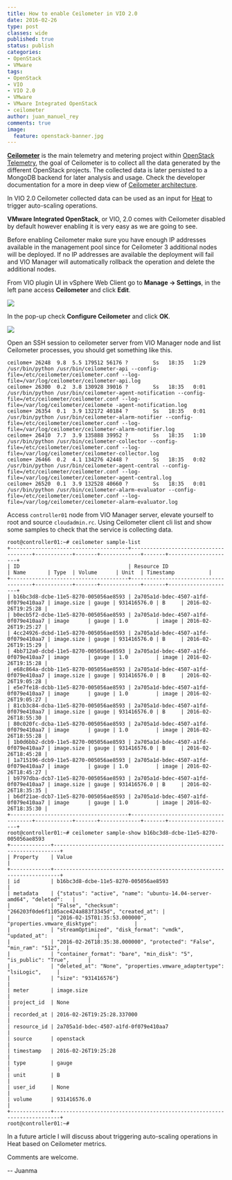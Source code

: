 ```yaml
---
title: How to enable Ceilometer in VIO 2.0
date: 2016-02-26
type: post
classes: wide
published: true
status: publish
categories:
- OpenStack
- VMware
tags:
- OpenStack
- VIO
- VIO 2.0
- VMware
- VMware Integrated OpenStack
- ceilometer
author: juan_manuel_rey
comments: true
image:
  feature: openstack-banner.jpg
---
```


[**Ceilometer**](https://github.com/openstack/ceilometer) is the main telemetry and metering project within [OpenStack Telemetry](https://wiki.openstack.org/wiki/Telemetry), the goal of Ceilometer is to collect all the data generated by the different OpenStack projects. The collected data is later persisted to a MongoDB backend for later analysis and usage. Check the developer documentation for a more in deep view of [Ceilometer architecture](http://docs.openstack.org/developer/ceilometer/architecture.html).

In VIO 2.0 Ceilometer collected data can be used as an input for [Heat](https://wiki.openstack.org/wiki/Heat) to trigger auto-scaling operations.

**VMware Integrated OpenStack**, or VIO, 2.0 comes with Ceilometer disabled by default however enabling it is very easy as we are going to see.

Before enabling Ceilometer make sure you have enough IP addresses available in the management pool since for Ceilometer 3 additional nodes will be deployed. If no IP addresses are available the deployment will fail and VIO Manager will automatically rollback the operation and delete the additional nodes.

From VIO plugin UI in vSphere Web Client go to **Manage -> Settings**, in the left pane access **Ceilometer** and click **Edit**.

[![](/assets/images/vio_manage_settings.png)]({{site.url}}/assets/images/vio_manage_settings.png)

In the pop-up check **Configure Ceilometer** and click **OK**.

[![](/assets/images/configure_ceilometer.png)]({{site.url}}/assets/images/configure_ceilometer.png)

Open an SSH session to ceilometer server from VIO Manager node and list Ceilometer processes, you should get something like this.

```text
ceilome+ 26248  9.8  5.5 179512 56176 ?        Ss   18:35   1:29 /usr/bin/python /usr/bin/ceilometer-api --config-file=/etc/ceilometer/ceilometer.conf --log-file=/var/log/ceilometer/ceilometer-api.log
ceilome+ 26300  0.2  3.8 130928 39016 ?        Ss   18:35   0:01 /usr/bin/python /usr/bin/ceilometer-agent-notification --config-file=/etc/ceilometer/ceilometer.conf --log-file=/var/log/ceilometer/ceilomete -agent-notification.log
ceilome+ 26354  0.1  3.9 132172 40184 ?        Ss   18:35   0:01 /usr/bin/python /usr/bin/ceilometer-alarm-notifier --config-file=/etc/ceilometer/ceilometer.conf --log-file=/var/log/ceilometer/ceilometer-alarm-notifier.log
ceilome+ 26410  7.7  3.9 135888 39952 ?        Ss   18:35   1:10 /usr/bin/python /usr/bin/ceilometer-collector --config-file=/etc/ceilometer/ceilometer.conf --log-file=/var/log/ceilometer/ceilometer-collector.log
ceilome+ 26466  0.2  4.1 134276 42448 ?        Ss   18:35   0:02 /usr/bin/python /usr/bin/ceilometer-agent-central --config-file=/etc/ceilometer/ceilometer.conf --log-file=/var/log/ceilometer/ceilometer-agent-central.log
ceilome+ 26520  0.1  3.9 132528 40660 ?        Ss   18:35   0:01 /usr/bin/python /usr/bin/ceilometer-alarm-evaluator --config-file=/etc/ceilometer/ceilometer.conf --log-file=/var/log/ceilometer/ceilometer-alarm-evaluator.log
```

Access `controller01` node from VIO Manager server, elevate yourself to root and source `cloudadmin.rc`. Using Ceilometer client cli list and show some samples to check that the service is collecting data.

```text
root@controller01:~# ceilometer sample-list
+--------------------------------------+--------------------------------------+------------+-------+-------------+-------+---------------------+
| ID                                   | Resource ID                          | Name       | Type  | Volume      | Unit  | Timestamp           |
+--------------------------------------+--------------------------------------+------------+-------+-------------+-------+---------------------+
| b16bc3d8-dcbe-11e5-8270-005056ae8593 | 2a705a1d-bdec-4507-a1fd-0f079e410aa7 | image.size | gauge | 931416576.0 | B     | 2016-02-26T19:25:28 |
| b0ecb5f2-dcbe-11e5-8270-005056ae8593 | 2a705a1d-bdec-4507-a1fd-0f079e410aa7 | image      | gauge | 1.0         | image | 2016-02-26T19:25:27 |
| 4cc24926-dcbd-11e5-8270-005056ae8593 | 2a705a1d-bdec-4507-a1fd-0f079e410aa7 | image.size | gauge | 931416576.0 | B     | 2016-02-26T19:15:29 |
| 4bb712a0-dcbd-11e5-8270-005056ae8593 | 2a705a1d-bdec-4507-a1fd-0f079e410aa7 | image      | gauge | 1.0         | image | 2016-02-26T19:15:28 |
| e68c864a-dcbb-11e5-8270-005056ae8593 | 2a705a1d-bdec-4507-a1fd-0f079e410aa7 | image.size | gauge | 931416576.0 | B     | 2016-02-26T19:05:28 |
| e5e7fe18-dcbb-11e5-8270-005056ae8593 | 2a705a1d-bdec-4507-a1fd-0f079e410aa7 | image      | gauge | 1.0         | image | 2016-02-26T19:05:27 |
| 81cb3c84-dcba-11e5-8270-005056ae8593 | 2a705a1d-bdec-4507-a1fd-0f079e410aa7 | image.size | gauge | 931416576.0 | B     | 2016-02-26T18:55:30 |
| 80c020fc-dcba-11e5-8270-005056ae8593 | 2a705a1d-bdec-4507-a1fd-0f079e410aa7 | image      | gauge | 1.0         | image | 2016-02-26T18:55:28 |
| 1b0d6bb2-dcb9-11e5-8270-005056ae8593 | 2a705a1d-bdec-4507-a1fd-0f079e410aa7 | image.size | gauge | 931416576.0 | B     | 2016-02-26T18:45:28 |
| 1a715196-dcb9-11e5-8270-005056ae8593 | 2a705a1d-bdec-4507-a1fd-0f079e410aa7 | image      | gauge | 1.0         | image | 2016-02-26T18:45:27 |
| b9797dba-dcb7-11e5-8270-005056ae8593 | 2a705a1d-bdec-4507-a1fd-0f079e410aa7 | image.size | gauge | 931416576.0 | B     | 2016-02-26T18:35:35 |
| b6df21ae-dcb7-11e5-8270-005056ae8593 | 2a705a1d-bdec-4507-a1fd-0f079e410aa7 | image      | gauge | 1.0         | image | 2016-02-26T18:35:30 |
+--------------------------------------+--------------------------------------+------------+-------+-------------+-------+---------------------+
root@controller01:~# ceilometer sample-show b16bc3d8-dcbe-11e5-8270-005056ae8593
+-------------+------------------------------------------------------------------------+
| Property    | Value                                                                  |
+-------------+------------------------------------------------------------------------+
| id          | b16bc3d8-dcbe-11e5-8270-005056ae8593                                   |
| metadata    | {"status": "active", "name": "ubuntu-14.04-server-amd64", "deleted":   |
|             | "False", "checksum": "266203f0de6f1105ace424a883f3345d", "created_at": |
|             | "2016-02-15T01:35:53.000000", "properties.vmware_disktype":            |
|             | "streamOptimized", "disk_format": "vmdk", "updated_at":                |
|             | "2016-02-26T18:35:38.000000", "protected": "False", "min_ram": "512",  |
|             | "container_format": "bare", "min_disk": "5", "is_public": "True",      |
|             | "deleted_at": "None", "properties.vmware_adaptertype": "lsiLogic",     |
|             | "size": "931416576"}                                                   |
| meter       | image.size                                                             |
| project_id  | None                                                                   |
| recorded_at | 2016-02-26T19:25:28.337000                                             |
| resource_id | 2a705a1d-bdec-4507-a1fd-0f079e410aa7                                   |
| source      | openstack                                                              |
| timestamp   | 2016-02-26T19:25:28                                                    |
| type        | gauge                                                                  |
| unit        | B                                                                      |
| user_id     | None                                                                   |
| volume      | 931416576.0                                                            |
+-------------+------------------------------------------------------------------------+
root@controller01:~#
```

In a future article I will discuss about triggering auto-scaling operations in Heat based on Ceilometer metrics.

Comments are welcome.

-- Juanma
